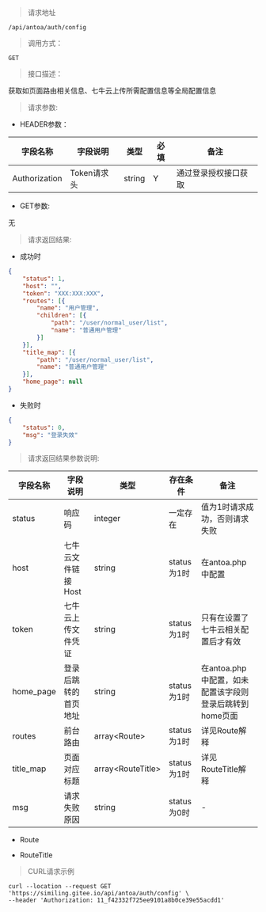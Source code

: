 > 请求地址

```
/api/antoa/auth/config
```

> 调用方式：

```
GET
```

> 接口描述：

获取如页面路由相关信息、七牛云上传所需配置信息等全局配置信息

> 请求参数:

* HEADER参数：

| 字段名称 | 字段说明 | 类型 | 必填 | 备注 |
| ---- | ---- | ---- | ---- | ---- |
| Authorization | Token请求头 | string | Y | 通过登录授权接口获取 | 

* GET参数:

无

> 请求返回结果:

* 成功时

```json
{
	"status": 1,
	"host": "",
	"token": "XXX:XXX:XXX",
	"routes": [{
		"name": "用户管理",
		"children": [{
			"path": "/user/normal_user/list",
			"name": "普通用户管理"
		}]
	}],
	"title_map": [{
		"path": "/user/normal_user/list",
		"name": "普通用户管理"
	}],
	"home_page": null
}
```

* 失败时

```json
{
	"status": 0,
	"msg": "登录失效"
}
```

> 请求返回结果参数说明:

| 字段名称 | 字段说明 | 类型 | 存在条件 | 备注 |
| ---- | ---- | ---- | ---- | ---- |
| status | 响应码 | integer | 一定存在 | 值为1时请求成功，否则请求失败 | 
| host | 七牛云文件链接Host | string | status为1时 | 在antoa.php中配置 |
| token | 七牛云上传文件凭证 | string | status为1时 | 只有在设置了七牛云相关配置后才有效 |
| home_page | 登录后跳转的首页地址 | string | status为1时 | 在antoa.php中配置，如未配置该字段则登录后跳转到home页面 |
| routes | 前台路由 | array\<Route\> | status为1时 | 详见Route解释 |
| title_map | 页面对应标题 | array\<RouteTitle\> | status为1时 | 详见RouteTitle解释 |
| msg | 请求失败原因 | string | status为0时 | - |

* Route

* RouteTitle

> CURL请求示例

```
curl --location --request GET 'https://similing.gitee.io/api/antoa/auth/config' \
--header 'Authorization: 11_f42332f725ee9101a8b0ce39e55acdd1'
```